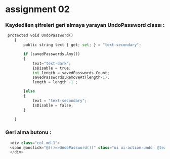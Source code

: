 # assignment 02

### Kaydedilen şifreleri geri almaya yarayan UndoPassword classı : 

```python
 protected void UndoPassword()
    {
        public string text { get; set; } = "text-secondary";

        if (savedPasswords.Any())
        {
            text="text-dark";
            IsDisable = true;
            int length = savedPasswords.Count;
            savedPasswords.RemoveAt(length-1);
            length = length -1 ;

        }else
        {
            text = "text-secondary";
            IsDisable = false;
        }
           
    }
  ```  
  ### Geri alma butonu :
  
   ```python  
     <div class="col-md-1">
     <span @onclick="@(()=>UndoPassword())" class="oi oi-action-undo  @text " aria-hidden="true"></span>
     </div>
     
                        
    
   
     
    
